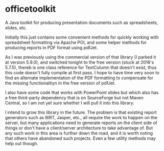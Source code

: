 # officetoolkit
A Java toolkit for producing presentation documents such as spreadsheets, slides, etc.

Initially this just contains some convenient methods for quickly working with spreadsheet formatting via Apache POI, and some helper methods for producing reports in PDF format using pdfJet.

As I was previously using the commercial version of that library (I parked it at version 5.9.0), and switched tonight to the free version (stuck at 2016's 5.7.5), thereb is one class reference for TextColumn that doesn't exist, thus this code doesn't fully compile at first pass. I hope to have time very soon to find an alternate implementation of the PDF formatting to compensate for the missing functionalityn in the free version of pdfJet.

I also have some code that works with PowerPoint slides but which also has a free third-party dependency that is on SourceForge but not Maven Central, so I am not yet sure whether I will pull it into this library.

I intend to grow this library in the future. The problem is that existing report generators such as BIRT, Jasper, etc., all require the work to happen on the server, but many applications need to generate reports on the client side of things or don't have a client/server architecture to take advantage of. But any such work in this area is further down the road, and it is worth noting that others have abandoned such projects. Even a few utility methods may help out though.
